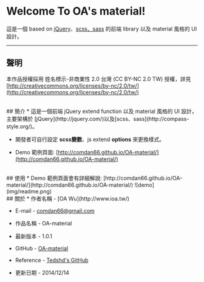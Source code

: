 # Welcome To OA's material!
這是一個 based on [jQuery](http://jquery.com/)、[scss、sass](http://compass-style.org/) 的前端 library 以及 material 風格的 UI 設計。 

---
## 聲明
本作品授權採用 姓名標示-非商業性 2.0 台灣 (CC BY-NC 2.0 TW) 授權，詳見 [http://creativecommons.org/licenses/by-nc/2.0/tw/](http://creativecommons.org/licenses/by-nc/2.0/tw/)


<br/>
## 簡介
* 這是一個前端 jQuery extend function 以及 material 風格的 UI 設計，主要架構於 [jQuery](http://jquery.com/)以及[scss、sass](http://compass-style.org/)。  

* 開發者可自行設定 **scss變數**、js extend **options** 來更換樣式。

* Demo 範例頁面: [http://comdan66.github.io/OA-material/](http://comdan66.github.io/OA-material/)

<br/>
## 使用
* Demo 範例頁面會有詳細解說: [http://comdan66.github.io/OA-material/](http://comdan66.github.io/OA-material/)
![demo](img/readme.png)

<br/>
## 關於
* 作者名稱 - [OA Wu](http://www.ioa.tw/)

* E-mail - <comdan66@gmail.com>

* 作品名稱 - OA-material

* 最新版本 - 1.0.1

* GitHub - [OA-material](https://github.com/comdan66/OA-material)

* Reference - [Tedshd's GitHub](https://github.com/tedshd/material_design_for_web)

* 更新日期 - 2014/12/14